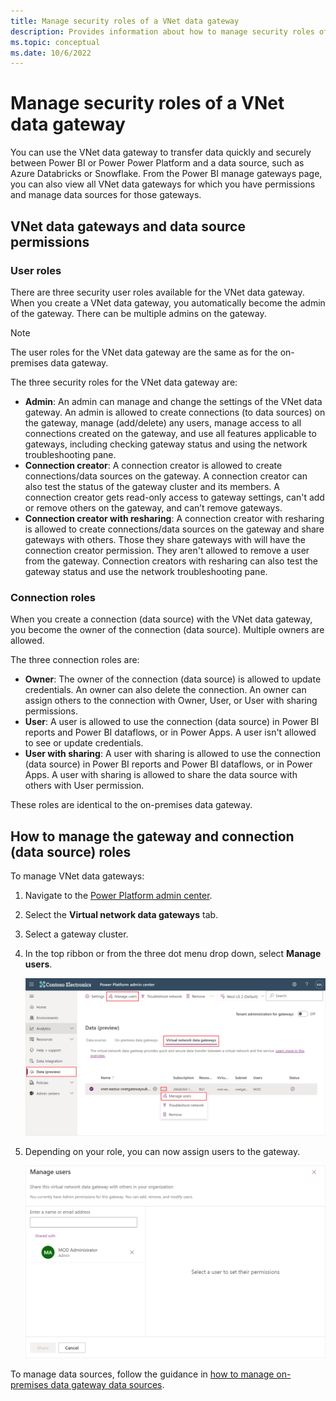 ```yaml
---
title: Manage security roles of a VNet data gateway
description: Provides information about how to manage security roles of a virtual network (VNet) data gateway.
ms.topic: conceptual
ms.date: 10/6/2022
---
```


# Manage security roles of a VNet data gateway

You can use the VNet data gateway to transfer data quickly and securely between Power BI or Power Power Platform and a data source, such as Azure Databricks or Snowflake. From the Power BI manage gateways page, you can also view all VNet data gateways for which you have permissions and manage data sources for those gateways.

## VNet data gateways and data source permissions

### User roles

There are three security user roles available for the VNet data gateway. When you create a VNet data gateway, you automatically become the admin of the gateway. There can be multiple admins on the gateway.

>[!NOTE]
>The user roles for the VNet data gateway are the same as for the on-premises data gateway.

The three security roles for the VNet data gateway are:

* **Admin**: An admin can manage and change the settings of the VNet data gateway. An admin is allowed to create connections (to data sources) on the gateway, manage (add/delete) any users, manage access to all connections created on the gateway, and use all features applicable to gateways, including checking gateway status and using the network troubleshooting pane.
* **Connection creator**: A connection creator is allowed to create connections/data sources on the gateway. A connection creator can also test the status of the gateway cluster and its members. A connection creator gets read-only access to gateway settings, can't add or remove others on the gateway, and can’t remove gateways.
* **Connection creator with resharing**: A connection creator with resharing is allowed to create connections/data sources on the gateway and share gateways with others. Those they share gateways with will have the connection creator permission. They aren't allowed to remove a user from the gateway. Connection creators with resharing can also test the gateway status and use the network troubleshooting pane.

### Connection roles

When you create a connection (data source) with the VNet data gateway, you become the owner of the connection (data source). Multiple owners are allowed.

The three connection roles are:

* **Owner**: The owner of the connection (data source) is allowed to update credentials. An owner can also delete the connection. An owner can assign others to the connection with Owner, User, or User with sharing permissions.
* **User**: A user is allowed to use the connection (data source) in Power BI reports and Power BI dataflows, or in Power Apps. A user isn't allowed to see or update credentials.
* **User with sharing**: A user with sharing is allowed to use the connection (data source) in Power BI reports and Power BI dataflows, or in Power Apps. A user with sharing is allowed to share the data source with others with User permission.

These roles are identical to the on-premises data gateway.

## How to manage the gateway and connection (data source) roles

To manage VNet data gateways:

1. Navigate to the [Power Platform admin center](https://admin.powerplatform.microsoft.com/ext/DataGateways).
2. Select the **Virtual network data gateways** tab.
3. Select a gateway cluster.
4. In the top ribbon or from the three dot menu drop down, select **Manage users**.

   [![Screenshot of the Power Platform admin center emphasizing the virtual network data gateways and the manage users selection location.](media/manage-security-roles/manage-users.png)](media/manage-security-roles/manage-users.png#lightbox)

5. Depending on your role, you can now assign users to the gateway.

   [![Screenshot of the Manage users page.](media/manage-security-roles/assign-gateway-users.png)](media/manage-security-roles/assign-gateway-users.png#lightbox)

To manage data sources, follow the guidance in [how to manage on-premises data gateway data sources](/data-integration/gateway/manage-security-roles#:~:text=To%20manage%20data%20sources%3A).
